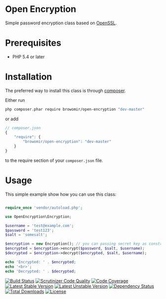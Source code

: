 Open Encryption
===============
Simple password encryption class based on [OpenSSL](http://php.net/manual/en/book.openssl.php).

# Prerequisites

- PHP 5.4 or later

# Installation

The preferred way to install this class is through [composer](http://getcomposer.org/download/).

Either run

```sh
php composer.phar require browomir/open-encryption "dev-master"
```

or add

```js
// composer.json
{
    "require": {
        "browomir/open-encryption": "dev-master"
    }
}
```

to the require section of your `composer.json` file.


# Usage

This simple example show how you can use this class:

```php

require_once 'vendor/autoload.php';

use OpenEncryption\Encryption;

$username = 'test@example.com';
$password = 'test123';
$salt = 'somesalt';

$encryption = new Encryption(); // you can passing secret key as constructor parameter
$encrypted = $encryption->encrypt($password, $salt, $username);
$decrypted = $encryption->decrypt($encrypted, $salt, $username);

echo 'Encrypted: ' . $encrypted;
echo '<br>';
echo 'Decrypted: ' . $decrypted;

```

[![Build Status](https://travis-ci.org/Browomir/open-encryption.svg)](https://travis-ci.org/Browomir/open-encryption)
[![Scrutinizer Code Quality](https://scrutinizer-ci.com/g/Browomir/open-encryption/badges/quality-score.png?b=master)](https://scrutinizer-ci.com/g/Browomir/open-encryption/?branch=master)
[![Code Coverage](https://scrutinizer-ci.com/g/Browomir/open-encryption/badges/coverage.png?b=master)](https://scrutinizer-ci.com/g/Browomir/open-encryption/?branch=master)
[![Latest Stable Version](https://poser.pugx.org/browomir/open-encryption/v/stable)](https://packagist.org/packages/browomir/open-encryption) 
[![Latest Unstable Version](https://poser.pugx.org/browomir/open-encryption/v/unstable)](https://packagist.org/packages/browomir/open-encryption) 
[![Dependency Status](https://www.versioneye.com/user/projects/563e177f4d415e001b0000bf/badge.svg?style=flat)](https://www.versioneye.com/user/projects/563e177f4d415e001b0000bf)
[![Total Downloads](https://poser.pugx.org/browomir/open-encryption/downloads)](https://packagist.org/packages/browomir/open-encryption) 
[![License](https://poser.pugx.org/browomir/open-encryption/license)](https://packagist.org/packages/browomir/open-encryption)